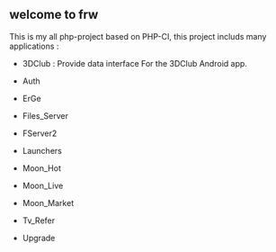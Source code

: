 ## welcome to frw ##

This is my all php-project based on PHP-CI, this project includs many applications :

- 3DClub :	Provide data interface For the 3DClub Android app.

- Auth

- ErGe

- Files_Server
- FServer2
- Launchers
- Moon_Hot
- Moon_Live
- Moon_Market
- Tv_Refer
- Upgrade
